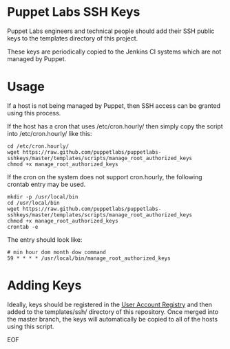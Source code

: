 # Puppet Labs SSH Keys #

Puppet Labs engineers and technical people should add their SSH public keys to
the templates directory of this project.

These keys are periodically copied to the Jenkins CI systems which are not
managed by Puppet.

# Usage #

If a host is not being managed by Puppet, then SSH access can be granted using
this process.

If the host has a cron that uses /etc/cron.hourly/ then simply copy the script into /etc/cron.hourly/ like this:

    cd /etc/cron.hourly/
    wget https://raw.github.com/puppetlabs/puppetlabs-sshkeys/master/templates/scripts/manage_root_authorized_keys
    chmod +x manage_root_authorized_keys

If the cron on the system does not support cron.hourly, the following crontab
entry may be used.

    mkdir -p /usr/local/bin
    cd /usr/local/bin
    wget https://raw.github.com/puppetlabs/puppetlabs-sshkeys/master/templates/scripts/manage_root_authorized_keys
    chmod +x manage_root_authorized_keys
    crontab -e

The entry should look like:

    # min hour dom month dow command
    59 * * * * /usr/local/bin/manage_root_authorized_keys

# Adding Keys #

Ideally, keys should be registered in the [User Account
Registry](https://docs.google.com/a/puppetlabs.com/spreadsheet/viewform?hl=en_US&formkey=dGl5YVFEX3R6a3p2Vm5wMlRkNDZaVWc6MQ#gid=2)
and then added to the templates/ssh/ directory of this repository.  Once merged
into the master branch, the keys will automatically be copied to all of the
hosts using this script.

EOF
